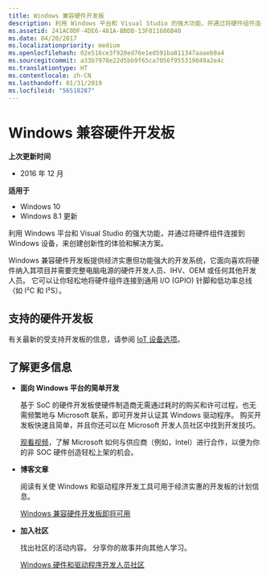 ```yaml
---
title: Windows 兼容硬件开发板
description: 利用 Windows 平台和 Visual Studio 的强大功能，并通过将硬件组件连接到 Windows 设备，来创建创新性的体验和解决方案。
ms.assetid: 241AC0DF-4DE6-481A-BBDB-13F811686B40
ms.date: 04/20/2017
ms.localizationpriority: medium
ms.openlocfilehash: 02e516ce3f920ed76e1ed591ba811347aaaeb9a4
ms.sourcegitcommit: a33b7978e22d5bb9f65ca7056f955319049a2e4c
ms.translationtype: HT
ms.contentlocale: zh-CN
ms.lasthandoff: 01/31/2019
ms.locfileid: "56518287"
---
```

# <a name="windows-compatible-hardware-development-boards"></a>Windows 兼容硬件开发板


**上次更新时间**

-   2016 年 12 月

**适用于**

-   Windows 10
-   Windows 8.1 更新

利用 Windows 平台和 Visual Studio 的强大功能，并通过将硬件组件连接到 Windows 设备，来创建创新性的体验和解决方案。

Windows 兼容硬件开发板提供经济实惠但功能强大的开发系统，它面向喜欢将硬件纳入其项目并需要完整电脑电源的硬件开发人员、IHV、OEM 或任何其他开发人员。 它可以让你轻松地将硬件组件连接到通用 I/O (GPIO) 针脚和低功率总线（如 I²C 和 I²S）。

## <a name="span-idsupportedhardwaredevelopmentboardsspanspan-idsupportedhardwaredevelopmentboardsspanspan-idsupportedhardwaredevelopmentboardsspansupported-hardware-development-boards"></a><span id="Supported_Hardware_Development_Boards"></span><span id="supported_hardware_development_boards"></span><span id="SUPPORTED_HARDWARE_DEVELOPMENT_BOARDS"></span>支持的硬件开发板


有关最新的受支持开发板的信息，请参阅 [IoT 设备选项](https://docs.microsoft.com/windows/iot-core/learn-about-hardware/socsandcustomboards)。

## <a name="span-idlearnmorespanspan-idlearnmorespanspan-idlearnmorespanlearn-more"></a><span id="Learn_more"></span><span id="learn_more"></span><span id="LEARN_MORE"></span>了解更多信息


-   **面向 Windows 平台的简单开发**

    基于 SoC 的硬件开发板使硬件制造商无需通过耗时的购买和许可过程，也无需频繁地与 Microsoft 联系，即可开发并认证其 Windows 驱动程序。 购买开发板快速且简单，并且你还可以在 Microsoft 开发人员社区中找到开发技巧。

    [观看视频](http://channel9.msdn.com/Events/Build/2014/2-536)，了解 Microsoft 如何与供应商（例如，Intel）进行合作，以便为你的非 SOC 硬件创造轻松上架的机会。

-   **博客文章**

    阅读有关使 Windows 和驱动程序开发工具可用于经济实惠的开发板的计划信息。

    [Windows 兼容硬件开发板即将可用](http://blogs.windows.com/windows/b/buildingapps/archive/2014/04/04/windows-compatible-hardware-development-boards-available-soon.aspx)

-   **加入社区**

    找出社区的活动内容。 分享你的故事并向其他人学习。

    [Windows 硬件和驱动程序开发人员社区](https://go.microsoft.com/fwlink/p/?linkid=393552)

 

 





